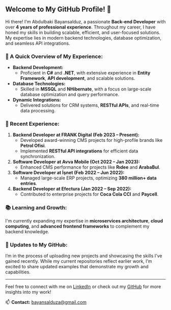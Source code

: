 
## Welcome to My GitHub Profile! 👋

Hi there! I'm Abdulbaki Bayansalduz, a passionate **Back-end Developer** with over **4 years of professional experience**. Throughout my career, I have honed my skills in building scalable, efficient, and user-focused solutions. My expertise lies in modern backend technologies, database optimization, and seamless API integrations.

### 🚀 A Quick Overview of My Experience:
- **Backend Development:**
  - Proficient in **C#** and **.NET**, with extensive experience in **Entity Framework**, **API development**, and scalable solutions.
- **Database Technologies:**
  - Skilled in **MSSQL** and **NHibernate**, with a focus on large-scale database optimization and query performance.
- **Dynamic Integrations:**
  - Delivered solutions for CRM systems, **RESTful APIs**, and real-time data processing.

### 🌟 Recent Experience:
1. **Backend Developer at FRANK Digital (Feb 2023 – Present):**
   - Developed award-winning CMS projects for high-profile brands like **Petrol Ofisi**.
   - Implemented **RESTful API integrations** for efficient data synchronization.
2. **Software Developer at Avva Mobile (Oct 2022 – Jan 2023):**
   - Enhanced CMS performance for projects like **Rıdee** and **ArabaBul**.
3. **Software Developer at İşnet (Feb 2022 – Jun 2022):**
   - Managed large-scale ERP projects, optimizing **380 million+ data entries**.
4. **Backend Developer at Efectura (Jan 2022 – Sep 2022):**
   - Contributed to enterprise projects for **Coca Cola CCI** and **Paycell**.

### 📚 Learning and Growth:
I'm currently expanding my expertise in **microservices architecture**, **cloud computing**, and **advanced frontend frameworks** to complement my backend knowledge.

### 🔄 Updates to My GitHub:
I’m in the process of uploading new projects and showcasing the skills I've gained recently. While my current repositories reflect earlier work, I’m excited to share updated examples that demonstrate my growth and capabilities.

---

Feel free to connect with me on [LinkedIn](https://www.linkedin.com/in/bayansalduza/) or check out my [GitHub](https://github.com/bayansalduza) for more insights into my work!

📫 **Contact:** [bayansalduza@gmail.com](mailto:bayansalduza@gmail.com)
